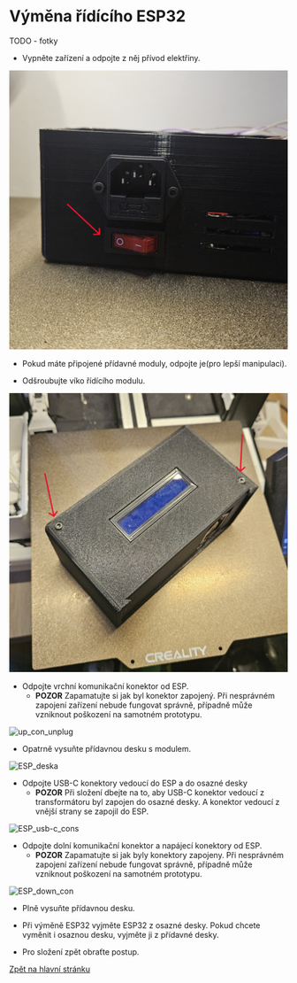 # Výměna řídícího ESP32
TODO - fotky

- Vypněte zařízení a odpojte z něj přívod elektřiny.

![power_off](./../../sources/power_off.jpg)

- Pokud máte připojené přídavné moduly, odpojte je(pro lepší manipulaci).

- Odšroubujte víko řídícího modulu.

![unscrew_lid](./../../sources/compute_unit_screws.jpg)

- Odpojte vrchní komunikační konektor od ESP.
    - **POZOR** Zapamatujte si jak byl konektor zapojený. Při nesprávném zapojení zařízení nebude fungovat správně, případně může vzniknout poškození na samotném prototypu.

![up_con_unplug]()

- Opatrně vysuňte přídavnou desku s modulem. 

![ESP_deska]()

- Odpojte USB-C konektory vedoucí do ESP a do osazné desky
    - **POZOR** Při složení dbejte na to, aby USB-C konektor vedoucí z transformátoru byl zapojen do osazné desky. A konektor vedoucí z vnější strany se zapojil do ESP.

![ESP_usb-c_cons]()

- Odpojte dolní komunikační konektor a napájecí konektory od ESP.
    - **POZOR** Zapamatujte si jak byly konektory zapojeny. Při nesprávném zapojení zařízení nebude fungovat správně, případně může vzniknout poškození na samotném prototypu.

![ESP_down_con]()

- Plně vysuňte přídavnou desku.

- Při výměně ESP32 vyjměte ESP32 z osazné desky. Pokud chcete vyměnit i osaznou desku, vyjměte ji z přídavné desky.

- Pro složení zpět obraťte postup.

[Zpět na hlavní stránku](./../../README.md)